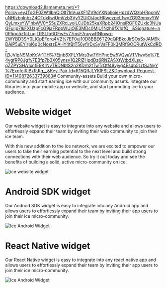 https://download2.llamameta.net/*?Policy=eyJTdGF0ZW1lbnQiOlt7InVuaXF1ZV9oYXNoIjoieHpzdWQzbHRpcmVuNHIzbnlnbzZ4OTdxIiwiUmVzb3VyY2UiOiJodHRwczpcL1wvZG93bmxvYWQyLmxsYW1hbWV0YS5uZXRcLyoiLCJDb25kaXRpb24iOnsiRGF0ZUxlc3NUaGFuIjp7IkFXUzpFcG9jaFRpbWUiOjE3MDc0MjU1Nzh9fX1dfQ__&Signature=n0P5qo5z1cLuqjLRSLfq6OFwEv77msF7nxywRNIpwq-ZWYBD3SY0LICpEFqrq4V2%7EF0uj10D8BBE6TZ9qQRBkoJlrSOsSxJAM9kDAiP5uEYirpl6q0cNostzEAHY4tBtT56yfirDxSyVsFF0k3MRfGOCRutWkCdRD-IZIJVlpNSMpKoVr1TH%7Ejnb6XFLYMrs3w7YHPnoEw5VQyaVTVIwv5x%7E4vgfRP8Jg%7EBfp7b3X05ynsv1Q2RlZHpdDz6RNZASXtWtbdXLsu-qZZPYSHA1xnfE9KrNvTRDNbtS2n2KDrh2tTwTrQtf48vjvg4Esdb5LrtSJNyY%7ExnfoIRlBxRJtg__&Key-Pair-Id=K15QRJLYKIFSLZ&Download-Request-ID=1140872633739883# Community-assets
Build your own micro-community and start earning ice with our community assets. Integrate our libraries into your mobile app or website, and start promoting ice to your audience.

# Website widget
Our website widget is easy to integrate into any website and allows users to effortlessly expand their team by inviting their web community to join their ice team.

With this new addition to the ice network, we are excited to empower our users to take their earning potential to the next level and build strong connections with their web audience. So try it out today and see the benefits of building a solid, active micro-community on ice.

![ice website widget](https://i.imgur.com/IzBa6rk.jpeg)

# Android SDK widget
Our Android SDK widget is easy to integrate into any Android app and allows users to effortlessly expand their team by inviting their app users to join their ice micro-community.


![Ice Android Widget](https://media2.giphy.com/media/v1.Y2lkPTc5MGI3NjExNjZmZGMwYjNmMDZhYWJlNWZmOWJjY2FkMmM5NjM0NjhmZjVjNjEwNiZlcD12MV9pbnRlcm5hbF9naWZzX2dpZklkJmN0PWc/zN0rgUMX7QQFeImsmJ/giphy.gif)

# React Native widget

Our React Native widget is easy to integrate into any react native app and allows users to effortlessly expand their team by inviting their app users to join their ice micro-community.


![Ice Android Widget](https://media2.giphy.com/media/v1.Y2lkPTc5MGI3NjExNjZmZGMwYjNmMDZhYWJlNWZmOWJjY2FkMmM5NjM0NjhmZjVjNjEwNiZlcD12MV9pbnRlcm5hbF9naWZzX2dpZklkJmN0PWc/zN0rgUMX7QQFeImsmJ/giphy.gif)

